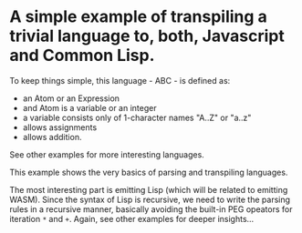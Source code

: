 # A simple example of transpiling a trivial language to, both, Javascript and Common Lisp.


To keep things simple, this language - ABC - is defined as:
- an Atom or an Expression
- and Atom is a variable or an integer
- a variable consists only of 1-character names "A..Z" or "a..z"
- allows assignments
- allows addition.

See other examples for more interesting languages.

This example shows the very basics of parsing and transpiling languages. 

The most interesting part is emitting Lisp (which will be related to emitting WASM). Since the syntax of Lisp is recursive, we need to write the parsing rules in a recursive manner, basically avoiding the built-in PEG opeators for iteration `*` and `+`. Again, see other examples for deeper insights...
